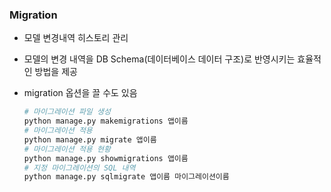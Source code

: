 ### Migration

- 모델 변경내역 히스토리 관리

- 모델의 변경 내역을 DB Schema(데이터베이스 데이터 구조)로 반영시키는 효율적인 방법을 제공

- migration 옵션을 끌 수도 있음

  ```python
  # 마이그레이션 파일 생성
  python manage.py makemigrations 앱이름 
  # 마이그레이션 적용
  python manage.py migrate 앱이름
  # 마이그레이션 적용 현황
  python manage.py showmigrations 앱이름
  # 지정 마이그레이션의 SQL 내역
  python manage.py sqlmigrate 앱이름 마이그레이션이름
  ```

  

  